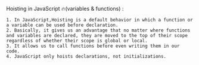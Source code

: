 Hoisting in JavaScript 🔥(variables & functions) :

    1. In JavaScript,Hoisting is a default behavior in which a function or a variable can be used before declaration.
    2. Basically, it gives us an advantage that no matter where functions and variables are declared, they are moved to the top of their scope regardless of whether their scope is global or local.
    3. It allows us to call functions before even writing them in our code.
    4. JavaScript only hoists declarations, not initializations.
